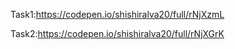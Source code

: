 Task1:https://codepen.io/shishiralva20/full/rNjXzmL </br>

Task2:https://codepen.io/shishiralva20/full/rNjXGrK 
